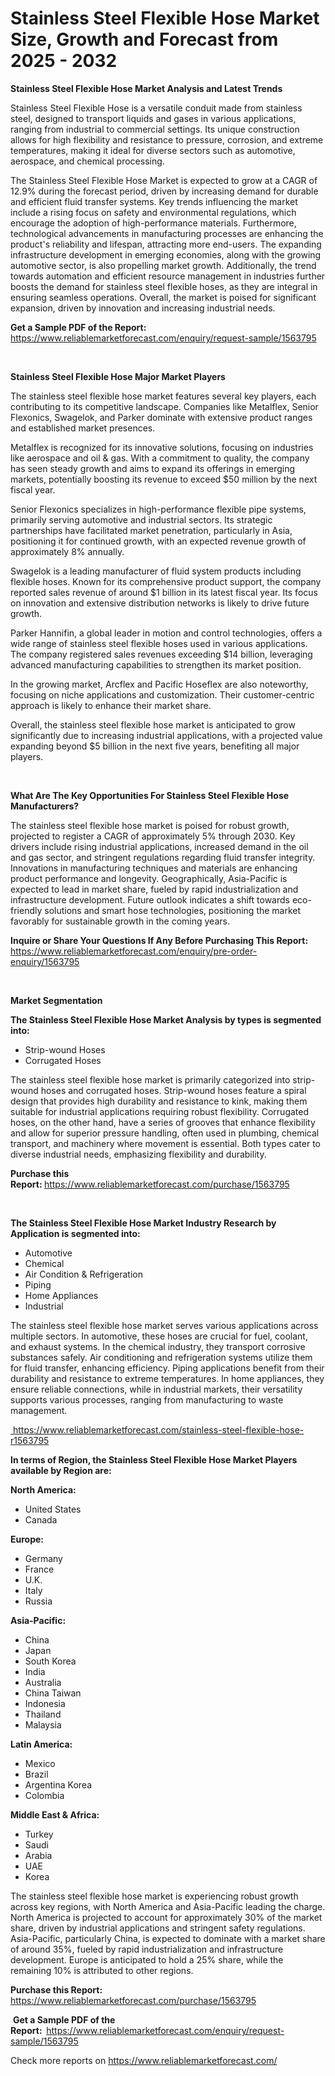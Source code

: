 <p><h1>Stainless Steel Flexible Hose Market Size, Growth and Forecast from 2025 - 2032</h1></p><p><strong>Stainless Steel Flexible Hose Market Analysis and Latest Trends</strong></p>
<p><p>Stainless Steel Flexible Hose is a versatile conduit made from stainless steel, designed to transport liquids and gases in various applications, ranging from industrial to commercial settings. Its unique construction allows for high flexibility and resistance to pressure, corrosion, and extreme temperatures, making it ideal for diverse sectors such as automotive, aerospace, and chemical processing.</p><p>The Stainless Steel Flexible Hose Market is expected to grow at a CAGR of 12.9% during the forecast period, driven by increasing demand for durable and efficient fluid transfer systems. Key trends influencing the market include a rising focus on safety and environmental regulations, which encourage the adoption of high-performance materials. Furthermore, technological advancements in manufacturing processes are enhancing the product's reliability and lifespan, attracting more end-users. The expanding infrastructure development in emerging economies, along with the growing automotive sector, is also propelling market growth. Additionally, the trend towards automation and efficient resource management in industries further boosts the demand for stainless steel flexible hoses, as they are integral in ensuring seamless operations. Overall, the market is poised for significant expansion, driven by innovation and increasing industrial needs.</p></p>
<p><strong>Get a Sample PDF of the Report:&nbsp;</strong> <a href="https://www.reliablemarketforecast.com/enquiry/request-sample/1563795?utm_campaign=3203&utm_medium=2&utm_source=Github&utm_content=ia&utm_term=02042025&utm_id=stainless-steel-flexible-hose">https://www.reliablemarketforecast.com/enquiry/request-sample/1563795</a></p>
<p>&nbsp;</p>
<p><strong>Stainless Steel Flexible Hose Major Market Players</strong></p>
<p><p>The stainless steel flexible hose market features several key players, each contributing to its competitive landscape. Companies like Metalflex, Senior Flexonics, Swagelok, and Parker dominate with extensive product ranges and established market presences.</p><p>Metalflex is recognized for its innovative solutions, focusing on industries like aerospace and oil & gas. With a commitment to quality, the company has seen steady growth and aims to expand its offerings in emerging markets, potentially boosting its revenue to exceed $50 million by the next fiscal year.</p><p>Senior Flexonics specializes in high-performance flexible pipe systems, primarily serving automotive and industrial sectors. Its strategic partnerships have facilitated market penetration, particularly in Asia, positioning it for continued growth, with an expected revenue growth of approximately 8% annually.</p><p>Swagelok is a leading manufacturer of fluid system products including flexible hoses. Known for its comprehensive product support, the company reported sales revenue of around $1 billion in its latest fiscal year. Its focus on innovation and extensive distribution networks is likely to drive future growth.</p><p>Parker Hannifin, a global leader in motion and control technologies, offers a wide range of stainless steel flexible hoses used in various applications. The company registered sales revenues exceeding $14 billion, leveraging advanced manufacturing capabilities to strengthen its market position.</p><p>In the growing market, Arcflex and Pacific Hoseflex are also noteworthy, focusing on niche applications and customization. Their customer-centric approach is likely to enhance their market share.</p><p>Overall, the stainless steel flexible hose market is anticipated to grow significantly due to increasing industrial applications, with a projected value expanding beyond $5 billion in the next five years, benefiting all major players.</p></p>
<p>&nbsp;</p>
<p><strong>What Are The Key Opportunities For Stainless Steel Flexible Hose Manufacturers?</strong></p>
<p><p>The stainless steel flexible hose market is poised for robust growth, projected to register a CAGR of approximately 5% through 2030. Key drivers include rising industrial applications, increased demand in the oil and gas sector, and stringent regulations regarding fluid transfer integrity. Innovations in manufacturing techniques and materials are enhancing product performance and longevity. Geographically, Asia-Pacific is expected to lead in market share, fueled by rapid industrialization and infrastructure development. Future outlook indicates a shift towards eco-friendly solutions and smart hose technologies, positioning the market favorably for sustainable growth in the coming years.</p></p>
<p><strong>Inquire or Share Your Questions If Any Before Purchasing This Report:</strong> <a href="https://www.reliablemarketforecast.com/enquiry/pre-order-enquiry/1563795?utm_campaign=3203&utm_medium=2&utm_source=Github&utm_content=ia&utm_term=02042025&utm_id=stainless-steel-flexible-hose">https://www.reliablemarketforecast.com/enquiry/pre-order-enquiry/1563795</a></p>
<p>&nbsp;</p>
<p><strong>Market Segmentation</strong></p>
<p><strong>The Stainless Steel Flexible Hose Market Analysis by types is segmented into:</strong></p>
<p><ul><li>Strip-wound Hoses</li><li>Corrugated Hoses</li></ul></p>
<p><p>The stainless steel flexible hose market is primarily categorized into strip-wound hoses and corrugated hoses. Strip-wound hoses feature a spiral design that provides high durability and resistance to kink, making them suitable for industrial applications requiring robust flexibility. Corrugated hoses, on the other hand, have a series of grooves that enhance flexibility and allow for superior pressure handling, often used in plumbing, chemical transport, and machinery where movement is essential. Both types cater to diverse industrial needs, emphasizing flexibility and durability.</p></p>
<p><strong>Purchase this Report:&nbsp;</strong><a href="https://www.reliablemarketforecast.com/purchase/1563795?utm_campaign=3203&utm_medium=2&utm_source=Github&utm_content=ia&utm_term=02042025&utm_id=stainless-steel-flexible-hose">https://www.reliablemarketforecast.com/purchase/1563795</a></p>
<p>&nbsp;</p>
<p><strong>The Stainless Steel Flexible Hose Market Industry Research by Application is segmented into:</strong></p>
<p><ul><li>Automotive</li><li>Chemical</li><li>Air Condition & Refrigeration</li><li>Piping</li><li>Home Appliances</li><li>Industrial</li></ul></p>
<p><p>The stainless steel flexible hose market serves various applications across multiple sectors. In automotive, these hoses are crucial for fuel, coolant, and exhaust systems. In the chemical industry, they transport corrosive substances safely. Air conditioning and refrigeration systems utilize them for fluid transfer, enhancing efficiency. Piping applications benefit from their durability and resistance to extreme temperatures. In home appliances, they ensure reliable connections, while in industrial markets, their versatility supports various processes, ranging from manufacturing to waste management.</p></p>
<p><a href="https://www.reliablemarketforecast.com/stainless-steel-flexible-hose-r1563795?utm_campaign=3203&utm_medium=2&utm_source=Github&utm_content=ia&utm_term=02042025&utm_id=stainless-steel-flexible-hose">&nbsp;https://www.reliablemarketforecast.com/stainless-steel-flexible-hose-r1563795</a></p>
<p><strong>In terms of Region, the Stainless Steel Flexible Hose Market Players available by Region are:</strong></p>
<p>
    <p> <strong> North America: </strong>
        <ul>
            <li>United States</li>
            <li>Canada</li>
        </ul>
        </p> 
    <p> <strong> Europe: </strong>
        <ul>
            <li>Germany</li>
            <li>France</li>
            <li>U.K.</li>
            <li>Italy</li>
            <li>Russia</li>
        </ul>
        </p> 
    <p> <strong> Asia-Pacific: </strong>
        <ul>
            <li>China</li>
            <li>Japan</li>
            <li>South Korea</li>
            <li>India</li>
            <li>Australia</li>
            <li>China Taiwan</li>
            <li>Indonesia</li>
            <li>Thailand</li>
            <li>Malaysia</li>
        </ul>
        </p> 
    <p> <strong> Latin America: </strong>
        <ul>
            <li>Mexico</li>
            <li>Brazil</li>
            <li>Argentina Korea</li>
            <li>Colombia</li>
        </ul>
        </p> 
    <p> <strong> Middle East & Africa: </strong>
        <ul>
            <li>Turkey</li>
            <li>Saudi</li>
            <li>Arabia</li>
            <li>UAE</li>
            <li>Korea</li>
        </ul>
    </p>
    </p>
<p><p>The stainless steel flexible hose market is experiencing robust growth across key regions, with North America and Asia-Pacific leading the charge. North America is projected to account for approximately 30% of the market share, driven by industrial applications and stringent safety regulations. Asia-Pacific, particularly China, is expected to dominate with a market share of around 35%, fueled by rapid industrialization and infrastructure development. Europe is anticipated to hold a 25% share, while the remaining 10% is attributed to other regions.</p></p>
<p><strong>Purchase this Report: </strong><a href="https://www.reliablemarketforecast.com/purchase/1563795?utm_campaign=3203&utm_medium=2&utm_source=Github&utm_content=ia&utm_term=02042025&utm_id=stainless-steel-flexible-hose">https://www.reliablemarketforecast.com/purchase/1563795</a></p>
<p>&nbsp;<strong>Get a Sample PDF of the Report:&nbsp;&nbsp;</strong><a href="https://www.reliablemarketforecast.com/enquiry/request-sample/1563795?utm_campaign=3203&utm_medium=2&utm_source=Github&utm_content=ia&utm_term=02042025&utm_id=stainless-steel-flexible-hose">https://www.reliablemarketforecast.com/enquiry/request-sample/1563795</a></p>
<p><strong></strong></p>
<p>Check more reports on <a href="https://www.reliablemarketforecast.com/?utm_campaign=3203&utm_medium=2&utm_source=Github&utm_content=ia&utm_term=02042025&utm_id=stainless-steel-flexible-hose">https://www.reliablemarketforecast.com/</a></p>